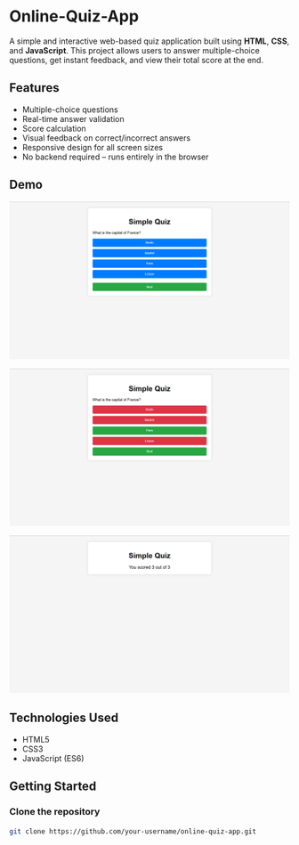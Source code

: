 # Online-Quiz-App

A simple and interactive web-based quiz application built using **HTML**, **CSS**, and **JavaScript**. This project allows users to answer multiple-choice questions, get instant feedback, and view their total score at the end.

## Features

- Multiple-choice questions
- Real-time answer validation
- Score calculation
- Visual feedback on correct/incorrect answers
- Responsive design for all screen sizes
- No backend required – runs entirely in the browser

## Demo
![image alt](https://github.com/Balasridevi/Online-Quiz-App/blob/9ab204a088b78c0d04902c4c1f411290c25367a1/Screenshot%20(2).png)

![image alt](https://github.com/Balasridevi/Online-Quiz-App/blob/50156100e35cb882b1d6f88358361aa7d3fd0017/Screenshot%20(3).png)

![image alt](https://github.com/Balasridevi/Online-Quiz-App/blob/517afd5747357fa968186eb134af8229becaf6d2/Screenshot%20(8).png)


## Technologies Used

- HTML5
- CSS3
- JavaScript (ES6)

## Getting Started

### Clone the repository

```bash
git clone https://github.com/your-username/online-quiz-app.git
